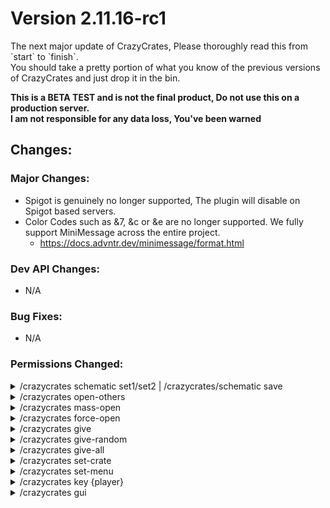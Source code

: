 # Version 2.11.16-rc1
<p>
The next major update of CrazyCrates, Please thoroughly read this from `start` to `finish`.<br>
You should take a pretty portion of what you know of the previous versions of CrazyCrates and just drop it in the bin.

**This is a BETA TEST and is not the final product, Do not use this on a production server.**<br>
**I am not responsible for any data loss, You've been warned**
</p>

## Changes:
 ### Major Changes:
  * Spigot is genuinely no longer supported, The plugin will disable on Spigot based servers.
  * Color Codes such as &7, &c or &e are no longer supported. We fully support MiniMessage across the entire project.
    * https://docs.advntr.dev/minimessage/format.html

 ### Dev API Changes:
  * N/A

 ### Bug Fixes:
  * N/A

 ### Permissions Changed:

<details><summary>/crazycrates schematic set1/set2 | /crazycrates/schematic save</summary>

  * crazycrates.command.admin.schematic.set -> crazycrates.command.admin.schematic-set
  * crazycrates.command.admin.schematic.save -> crazycrates.command.admin.schematic-save
</details>

<details><summary>/crazycrates open-others</summary>

  * crazycrates.command.admin.open.others -> crazycrates.command.admin.open-others
</details>

<details><summary>/crazycrates mass-open</summary>

  * crazycrates.command.admin.mass.open -> crazycrates.command.admin.mass-open
</details>

<details><summary>/crazycrates force-open</summary>

  * crazycrates.command.admin.forceopen -> crazycrates.command.admin.force-open
</details>

<details><summary>/crazycrates give</summary>

  * crazycrates.command.admin.givekey -> crazycrates.command.admin.give-key
</details>

<details><summary>/crazycrates give-random</summary>

  * crazycrates.command.admin.giverandomkey -> crazycrates.command.admin.give-random-key
</details>

<details><summary>/crazycrates give-all</summary>

  * crazycrates.command.admin.giveall -> crazycrates.command.admin.give-all
  #### Note: The permission used to exclude players from getting keys from give-all has changed!
  * crazycrates.command.exclude.player.giveall -> crazycrates.command.excludes.player.give-all
</details>

<details><summary>/crazycrates set-crate</summary>

  * crazycrates.command.admin.set -> crazycrates.command.admin.set-crate
</details>


<details><summary>/crazycrates set-menu</summary>

  * crazycrates.command.admin.setmenu -> crazycrates.command.admin.set-menu
</details>

<details><summary>/crazycrates key {player}</summary>

  * crazycrates.command.player.key.others -> crazycrates.command.player.key-others
</details>

<details><summary>/crazycrates gui</summary>

  * crazycrates.command.player.menu -> crazycrates.command.player.crate-menu
</details>